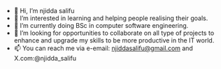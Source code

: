 - 👋 Hi, I’m njidda salifu
- 👀 I’m interested in learning and helping people realising their goals.
- 🌱 I’m currently doing BSc in computer software engineering.
- 💞️ I’m looking for opportunities to collaborate on all type of projects to enhance and upgrade my skills to be more productive in the IT world.
- 📫 You can reach me via e-email: njiddasalifu@gmail.com and X.com:@njidda_salifu

<!---
njiddasalifu/njiddasalifu is a ✨ special ✨ repository because its `README.md` (this file) appears on your GitHub profile.
You can click the Preview link to take a look at your changes.
--->
